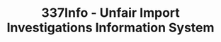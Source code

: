 ---
bigquery: https://console.cloud.google.com/bigquery?p=patents-public-data&d=usitc_investigations&page=dataset&project=sheets-management-319211
citation: US International Trade Commission 337Info Unfair Import Investigations Information
  System
contributors: US International Trade Comission
cost: None
description: US International Trade Commission 337Info Unfair Import Investigations
  Information System contains data on investigations done under Section 337. Section
  337 declares the infringement of certain statutory intellectual property rights
  and other forms of unfair competition in import trade to be unlawful practices.
  Most Section 337 investigations involve allegations of patent or registered trademark
  infringement.
documentation: FAQ and tutorial available on the site
last_edit: 04/12/2022, 11:00:19
location: https://pubapps2.usitc.gov/337external/
maintained_by: US International Trade Comission
schema_fields:
- issueDateOtherNonFinal
- finalIdOnViolationIssue
- respondent
- complainant
- dateOfPublicationFrNotice
- scheduledEndDateEvidHear
- investigationType
- dateComplaintFiled
- endDateMarkmanHearing
- investigationNo
- lastUpdated
- docketNo
- finalIdOnViolationDue
- htsNumbers
- actualEndDateEvidHear
- markmanHearing
- gcAttorney
- targetDate
- cafcAppeals
- startDateMarkmanHearing
- title
- teoIdIssueDate
- currentActiveALJ
- scheduledStartDateEvidHear
- ouiiParticipation
- teoReliefGranted
- finalDetNoViolation
- copyrightNumbers
- finalDetViolation
- teoIdDueDate
- trademarkNumbers
- patentNumber
- publication_number
- internalRemand
- ouiiAttorney
- currentStatus
- patentNumbers
- dateCreated
- aljAssigned
- investigationTermDate
- id
- invUnfairAct
- actualStartDateEvidHear
- teoProceedingInvolved
shortname: unfair_import_investigations
tags:
- import
- legal
- trade
timeframe: 2008-2021 (prior to 2008 downloadable as a JSON file)
title: 337Info - Unfair Import Investigations Information System
uuid: 2721f5ec-e599-4890-9265-9706719fc71e
---